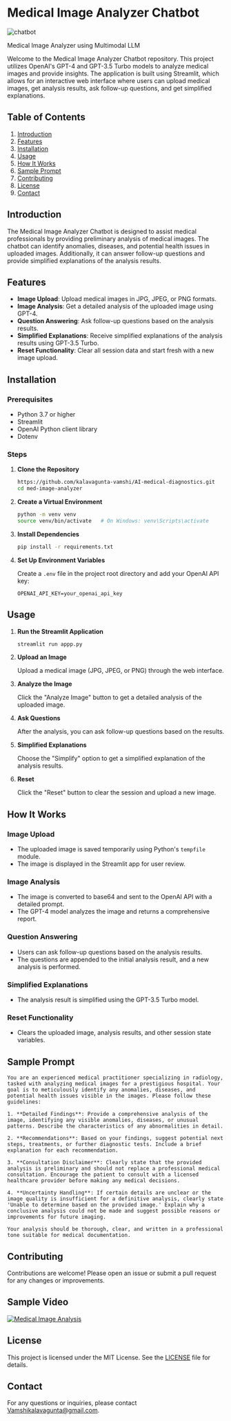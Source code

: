 # Medical Image Analyzer Chatbot


![chatbot](https://github.com/kalavagunta-vamshi/AI-medical-diagnostics/assets/85879989/a4abafed-2af8-4a28-b865-f3bf46c2fb3b)

Medical Image Analyzer using Multimodal LLM



Welcome to the Medical Image Analyzer Chatbot repository. This project utilizes OpenAI's GPT-4 and GPT-3.5 Turbo models to analyze medical images and provide insights. The application is built using Streamlit, which allows for an interactive web interface where users can upload medical images, get analysis results, ask follow-up questions, and get simplified explanations.

## Table of Contents

1. [Introduction](#introduction)
2. [Features](#features)
3. [Installation](#installation)
4. [Usage](#usage)
5. [How It Works](#how-it-works)
6. [Sample Prompt](#sample-prompt)
7. [Contributing](#contributing)
8. [License](#license)
9. [Contact](#contact)

## Introduction

The Medical Image Analyzer Chatbot is designed to assist medical professionals by providing preliminary analysis of medical images. The chatbot can identify anomalies, diseases, and potential health issues in uploaded images. Additionally, it can answer follow-up questions and provide simplified explanations of the analysis results.

## Features

- **Image Upload**: Upload medical images in JPG, JPEG, or PNG formats.
- **Image Analysis**: Get a detailed analysis of the uploaded image using GPT-4.
- **Question Answering**: Ask follow-up questions based on the analysis results.
- **Simplified Explanations**: Receive simplified explanations of the analysis results using GPT-3.5 Turbo.
- **Reset Functionality**: Clear all session data and start fresh with a new image upload.

## Installation

### Prerequisites

- Python 3.7 or higher
- Streamlit
- OpenAI Python client library
- Dotenv

### Steps

1. **Clone the Repository**

   ```bash
   https://github.com/kalavagunta-vamshi/AI-medical-diagnostics.git
   cd med-image-analyzer
   ```

2. **Create a Virtual Environment**

   ```bash
   python -m venv venv
   source venv/bin/activate   # On Windows: venv\Scripts\activate
   ```

3. **Install Dependencies**

   ```bash
   pip install -r requirements.txt
   ```

4. **Set Up Environment Variables**

   Create a `.env` file in the project root directory and add your OpenAI API key:

   ```env
   OPENAI_API_KEY=your_openai_api_key
   ```

## Usage

1. **Run the Streamlit Application**

   ```bash
   streamlit run appp.py
   ```

2. **Upload an Image**

   Upload a medical image (JPG, JPEG, or PNG) through the web interface.

3. **Analyze the Image**

   Click the "Analyze Image" button to get a detailed analysis of the uploaded image.

4. **Ask Questions**

   After the analysis, you can ask follow-up questions based on the results.

5. **Simplified Explanations**

   Choose the "Simplify" option to get a simplified explanation of the analysis results.

6. **Reset**

   Click the "Reset" button to clear the session and upload a new image.

## How It Works

### Image Upload

- The uploaded image is saved temporarily using Python's `tempfile` module.
- The image is displayed in the Streamlit app for user review.

### Image Analysis

- The image is converted to base64 and sent to the OpenAI API with a detailed prompt.
- The GPT-4 model analyzes the image and returns a comprehensive report.

### Question Answering

- Users can ask follow-up questions based on the analysis results.
- The questions are appended to the initial analysis result, and a new analysis is performed.

### Simplified Explanations

- The analysis result is simplified using the GPT-3.5 Turbo model.

### Reset Functionality

- Clears the uploaded image, analysis results, and other session state variables.

## Sample Prompt

```
You are an experienced medical practitioner specializing in radiology, tasked with analyzing medical images for a prestigious hospital. Your goal is to meticulously identify any anomalies, diseases, and potential health issues visible in the images. Please follow these guidelines:

1. **Detailed Findings**: Provide a comprehensive analysis of the image, identifying any visible anomalies, diseases, or unusual patterns. Describe the characteristics of any abnormalities in detail.

2. **Recommendations**: Based on your findings, suggest potential next steps, treatments, or further diagnostic tests. Include a brief explanation for each recommendation.

3. **Consultation Disclaimer**: Clearly state that the provided analysis is preliminary and should not replace a professional medical consultation. Encourage the patient to consult with a licensed healthcare provider before making any medical decisions.

4. **Uncertainty Handling**: If certain details are unclear or the image quality is insufficient for a definitive analysis, clearly state 'Unable to determine based on the provided image.' Explain why a conclusive analysis could not be made and suggest possible reasons or improvements for future imaging.

Your analysis should be thorough, clear, and written in a professional tone suitable for medical documentation.
```

## Contributing

Contributions are welcome! Please open an issue or submit a pull request for any changes or improvements.


## Sample Video

[![Medical Image Analysis](https://example.com/video_thumbnail.jpg)](https://drive.google.com/file/d/1HTjPVHIIA4w9fN-9bZWt8LTCfOj1Uge5/view?usp=sharing)



## License

This project is licensed under the MIT License. See the [LICENSE](LICENSE) file for details.

## Contact

For any questions or inquiries, please contact Vamshikalavagunta@gmail.com.
```


